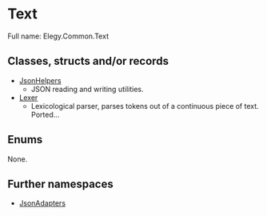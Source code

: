 ﻿
# Text

Full name: Elegy.Common.Text

## Classes, structs and/or records

* [JsonHelpers](JsonHelpers.md)
  * JSON reading and writing utilities. 
* [Lexer](Lexer.md)
  * Lexicological parser, parses tokens out of a continuous piece of text. Ported...

## Enums

None.

## Further namespaces

* [JsonAdapters](JsonAdapters/index.md)

